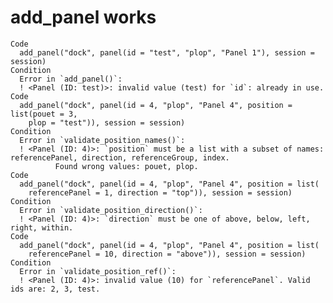 # add_panel works

    Code
      add_panel("dock", panel(id = "test", "plop", "Panel 1"), session = session)
    Condition
      Error in `add_panel()`:
      ! <Panel (ID: test)>: invalid value (test) for `id`: already in use.
    Code
      add_panel("dock", panel(id = 4, "plop", "Panel 4", position = list(pouet = 3,
        plop = "test")), session = session)
    Condition
      Error in `validate_position_names()`:
      ! <Panel (ID: 4)>: `position` must be a list with a subset of names: referencePanel, direction, referenceGroup, index.
              Found wrong values: pouet, plop.
    Code
      add_panel("dock", panel(id = 4, "plop", "Panel 4", position = list(
        referencePanel = 1, direction = "top")), session = session)
    Condition
      Error in `validate_position_direction()`:
      ! <Panel (ID: 4)>: `direction` must be one of above, below, left, right, within.
    Code
      add_panel("dock", panel(id = 4, "plop", "Panel 4", position = list(
        referencePanel = 10, direction = "above")), session = session)
    Condition
      Error in `validate_position_ref()`:
      ! <Panel (ID: 4)>: invalid value (10) for `referencePanel`. Valid ids are: 2, 3, test.


